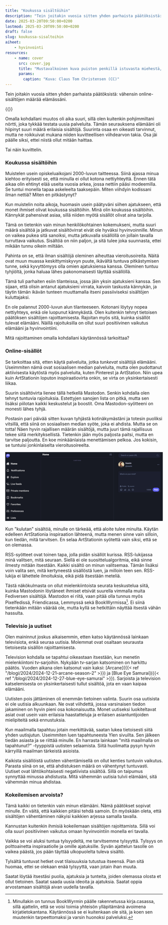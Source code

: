 ```yaml
---
title: "Koukussa sisältöihin"
description: "Tein joitakin vuosia sitten yhden parhaista päätöksistä: vähensin online-sisältöjen määrää elämässäni."
date: 2025-03-20T09:50:00+0200
lastmod: 2025-03-20T09:50:00+0200
draft: false
slug: koukussa-sisaltoihin
aiheet:
    - hyvinvointi
resources:
    - name: cover
      src: cover.jpg
      title: "Mustavalkoinen kuva puiston penkillä istuvasta miehestä, joka käyttää käsissään olevaa puhelinta."
      params:
        caption: "Kuva: Claus Tom Christensen (CC)"
---
```

Tein joitakin vuosia sitten yhden parhaista päätöksistä: vähensin online-sisältöjen määrää elämässäni.

<!--more-->

{{<cover>}}

Omalla kohdallani muutos oli aika suuri, sillä olen kuitenkin pohjimmiltani nörtti, joka tykkää testata uusia palveluita. Tämän seurauksena elämääni oli hiipinyt suuri määrä erilaisia sisältöjä. Suurinta osaa en oikeasti tarvinnut, mutta ne roikkuivat mukana niiden kuvitteellisen viihdearvon takia. Osa jäi päälle siksi, ettei niistä ollut mitään haittaa.

Tai näin kuvittelin.

### Koukussa sisältöihin

Muistelen usein opiskeluaikojani 2000-luvun taitteessa. Siinä ajassa minua kiehtoo erityisesti se, että minulla ei ollut kotona nettiyhteyttä. Ennen tätä aikaa olin ehtinyt elää useita vuosia arkea, jossa nettiin pääsi modeemilla. Se tuntui monella tapaa askeleelta taaksepäin. Miten viihdyin kodissani ilman nettiä? Miten en pitkästynyt?

Kun muistelin noita aikoja, huomasin usein päätyväni siihen ajatukseen, että monet ihmiset olivat koukussa sisältöihin. Minä olin koukussa sisältöihin. Kännykät pahensivat asiaa, sillä niiden myötä sisällöt olivat aina tarjolla.

Tämä on tietenkin vain minun henkilökohtainen kokemukseni, mutta suuri määrä sisältöä ja jatkuvat sisältövirrat eivät ole hyväksi hyvinvoinnille. Minun on vaikea pukea sitä sanoiksi, mutta jatkuvalla sisällöllä on jollain tavalla turruttava vaikutus. Sisältöä on niin paljon, ja sitä tulee joka suunnasta, ettei mikään tunnu oikein miltään.

Pahinta on se, että ilman sisältöjä oleminen aiheuttaa vieroitusoireita. Näitä ovat muun muassa keskittymiskyvyn puute, ikävältä tuntuva pitkästymisen tunne, sekä kyvyttömyys olla omien ajatuksiensa kanssa. Oleminen tuntuu tyhjiöltä, jonka haluaa lähes pakonomaisesti täyttää sisällöllä.

Tämä tuli parhaiten esiin tilanteissa, jossa jäin yksin ajatuksieni kanssa. Sen sijaan, että olisin antanut ajatuksieni virrata, kaivoin taskusta kännykän, ja täytin tämän ikävän tunteen muuttamalla itseni passiiviseksi sisältöjen kuluttajaksi.

En ole palannut 2000-luvun alun tilanteeseen. Kotonani löytyy nopea nettiyhteys, enkä ole luopunut kännykästä. Olen kuitenkin tehnyt tietoisen päätöksen sisältöjen rajoittamisesta. Rajoitan myös sitä, kuinka sisällöt tulevat elämääni. Näillä rajoituksilla on ollut suuri positiivinen vaikutus elämääni ja hyvinvointiini.

Mitä rajoittaminen omalla kohdallani käytännössä tarkoittaa?

### Online-sisällöt

Se tarkoittaa sitä, etten käytä palveluita, jotka *tunkevat* sisältöjä elämääni. Useimmiten nämä ovat sosiaalisen median palveluita, mutta olen pudottanut aktiivisesta käytöstä myös palveluita, kuten Pinterest ja ArtStation. Niin upea kuin ArtStationin loputon inspiraatiovirta onkin, se virta on yksinkertaisesti liikaa.

Suurin sisältövirta lienee tällä hetkellä Mastodon. Senkin kohdalla olen tehnyt tuntuvia rajoituksia. Estettyjen sanojen lista on pitkä, mutta sen lisäksi piilotan kaikki keskustelut ja boostit. Oma Mastodon-syötteeni on monesti lähes tyhjä.

Postasin pari päivää sitten kuvan tyhjästä kotinäkymästäni ja totesin puoliksi vitsillä, että siinä on sosiaalisen median syöte, joka ei ahdista. Mutta se on totta! Näen hyvin rajallisen määrän sisältöjä, mutta juuri tämä rajallisuus tekee siitä merkityksellistä. Tietenkin jään myös paljosta paitsi, mutta en tarvitse paljoutta. En koe minkäänlaista menettämisen pelkoa. Jos kokisin, se tuntuisi jonkinlaiselta vieroitusoireelta.

![Kuvaruutukaappaus tyhjästä Mastodon-syötteestä](mastodon.jpg "Välillä Mastodonin kotinäkymäni näyttää tältä, sillä monet ihmiset boostaavat muiden sisältöä sen sijaan, että tuottaisivat sitä itse. Olen itse piilottanut boostit omasta kotinäkymästäni, sillä olen ensisijaisesti kiinnostunut seuraamieni ihmisten omista ajatuksista.")

Kun "kulutan" sisältöä, minulle on tärkeää, että aloite tulee minulta. Käytän edelleen ArtStationia inspiraation lähteenä, mutta menen sinne vain silloin, kun tiedän, mitä tarvitsen. En selaa ArtStationin syötettä vain siksi, että se on olemassa.

RSS-syötteet ovat toinen tapa, jolla pidän sisällöt kurissa. RSS-lukijassa minä valitsen, mitä seuraan. Siellä ei ole suosittelualgoritmia, eikä sinne ilmesty mitään itsestään. Kaikki sisältö on minun valitsemaa. Tämän lisäksi voin valita sen, mitä kertyneestä sisällöstä luen, ja milloin teen sen. RSS-lukija ei lähettele ilmoituksia, eikä pidä itsestään meteliä.

Tästä näkökulmasta on ollut mielenkiintoista seurata keskustelua siitä, kuinka Mastodonin löytäneet ihmiset etsivät suurella vimmalla muita Fediversen sisältöjä. Mastodon ei riitä, vaan pitää olla tunnus myös Pixelfedissä, Friendicassa, Lemmyssä sekä BookWyrmissa[^1]. Ei siinä tietenkään mitään väärää ole, mutta kyllä se hetkittäin näyttää itsestä vähän hassulta.

### Televisio ja uutiset

Olen maininnut joskus aikaisemmin, etten katso käytännössä lainkaan televisiota, enkä seuraa uutisia. Molemmat ovat osaltaan seurausta tietoisesta sisällön rajoittamisesta.

Television kohdalla se tapahtui oikeastaan itsestään, kun menetin mielenkiintoni tv-sarjoihin. Nykyään tv-sarjan katsominen on harkittu päätös. Vuoden aikana olen katsonut vain kaksi: [Arcane]({{< ref "/blogi/2024/2024-12-21-arcane-season-2" >}}) ja [Blue Eye Samurai]({{< ref "/blogi/2024/2024-12-27-blue-eye-samurai" >}}). Sarjoista ja television katselemisesta on yksinkertaisesti tullut sisältöä, jota en vaan kaipaa elämääni.

Uutisten pois jättäminen oli enemmän tietoinen valinta. Suurin osa uutisista ei ole uutisia alkuunkaan. Ne ovat viihdettä, jossa varsinaisen tiedon jakaminen on hyvin pieni osa kokonaisuutta. Monet uutiseksi luokiteltavat asiat ovat usein vain erilaisia haastatteluja ja erilaisen asiantuntijoiden mielipiteitä sekä ennustuksia.

Kun maailmalla tapahtuu jotain merkittävää, saatan lukea tietoisesti siitä yhden uutisjutun. Useimmiten luen tapahtuneesta Ylen sivuilta. Sen jälkeen tiedän asiasta ja se riittää minulle. En harrasta lainkaan "mitä maailmalla on tapahtunut?" -tyyppistä uutisten selaamista. Siitä huolimatta pysyn hyvin kärryillä maailman tärkeistä asioista.

Kaikista sisällöistä uutisten vähentämisellä on ollut kenties tuntuvin vaikutus. Parasta siinä on se, että ahdistuksen määrä on vähentynyt tuntuvasti. Uutiset ovat lähtökohtaisesti negatiivista sisältöä. Sillä on taipumus synnyttää minussa ahdistusta. Mitä vähemmän uutisia tulvii elämääni, sitä vähemmän minua ahdistaa.

### Kokeilemisen arvoista?

Tämä kaikki on tietenkin vain minun elämääni. Nämä päätökset sopivat minulle. En väitä, että kaikkien pitäisi tehdä samoin. En myöskään oleta, että sisältöjen vähentäminen näkyisi kaikkien arjessa samalla tavalla.

Kannustan kuitenkin ihmisiä kokeilemaan sisältöjen rajoittamista. Sillä voi olla suuri positiivinen vaikutus omaan hyvinvointiin monella eri tavalla.

Vaikka se voi aluksi tuntua tylsyydeltä, me tarvitsemme tylsyyttä. Tylsyys on polttoainetta inspiraatiolle ja omille ajatuksille. Syvän ajattelun tasolle on vaikea päästä, jos pään täyttää ulkopuolelta tuleva sisältö.

Tylsältä tuntuvat hetket ovat tilaisuuksia tutustua itseensä. Pian sitä huomaa, ettei se olekaan enää tylsyyttä, vaan jotain ihan muuta.

Saatat löytää itsestäsi puolia, ajatuksia ja tunteita, joiden olemassa olosta et ollut tietoinen. Saatat saada uusia ideoita ja ajatuksia. Saatat oppia arvostamaan sisältöjä aivan uudella tavalla.

[^1]: Minullakin on tunnus BookWyrmin päälle rakennetussa kirja.casassa, sillä ajattelin, että se voisi toimia yhteisön ylläpitämänä avoimena kirjatietokantana. Käytännössä se ei kuitenkaan ole sitä, ja koen sen muutenkin tarpeettomaksi ja varsin huonoksi palveluksi.